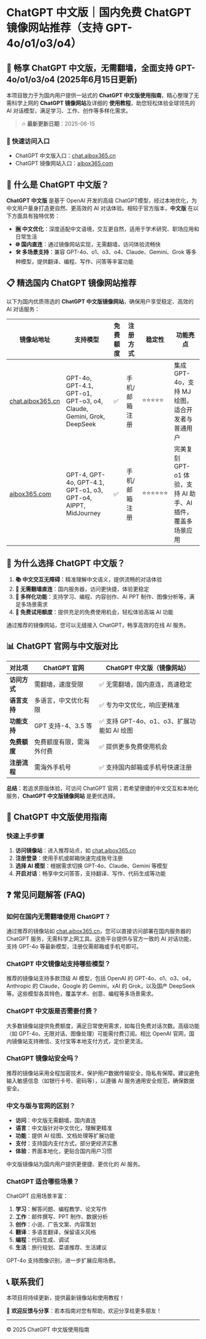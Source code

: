 # ChatGPT 中文版｜国内免费 ChatGPT 镜像网站推荐（支持 GPT-4o/o1/o3/o4）

## 📢 畅享 ChatGPT 中文版，无需翻墙，全面支持 GPT-4o/o1/o3/o4 (2025年6月15日更新)

本项目致力于为国内用户提供一站式的 **ChatGPT 中文版使用指南**，精心整理了无需科学上网的 **ChatGPT 镜像网站**及详细的 **使用教程**，助您轻松体验全球领先的 AI 对话模型，满足学习、工作、创作等多样化需求。

> 🔥 **最新更新日期**：2025-06-15

### 🚀 快速访问入口

- ChatGPT 中文版入口：[chat.aibox365.cn](https://chat.aibox365.cn)
- ChatGPT 镜像网站入口：[aibox365.com](https://aibox365.com)

## 🤔 什么是 ChatGPT 中文版？

**ChatGPT 中文版** 是基于 OpenAI 开发的高级 ChatGPT模型，经过本地优化，为中文用户量身打造更自然、更高效的 AI 对话体验。相较于官方版本，**中文版** 在以下方面具有独特优势：

- **🈚 中文优化**：深度适配中文语境，交互更自然，适用于学术研究、职场应用和日常生活
- **🌐 国内直连**：通过镜像网站实现，无需翻墙，访问体验流畅快
- **🛠️ 多场景支持**：兼容 GPT-4o、o1、o3、o4、Claude、Gemini、Grok 等多种模型，提供翻译、编程、写作、问答等丰富功能

## 📋 精选国内 ChatGPT 镜像网站推荐

以下为国内优质筛选的 **ChatGPT 中文版镜像网站**，确保用户享受稳定、高效的 AI 对话服务：

| 镜像站地址 | 支持模型 | 免费额度 | 注册方式 | 稳定性 | 功能亮点 |
|-------------|-------------|-------------|-------------|---------|-------------|
| [chat.aibox365.cn](https://chat.aibox365.cn) | GPT-4o, GPT-4.1, GPT-o1, GPT-o3, o4, Claude, Gemini, Grok, DeepSeek | ✅ | 手机/邮箱注册 | ⭐⭐⭐⭐⭐ | 集成 GPT-4o，支持 MJ 绘图，适合开发者与普通用户 |
| [aibox365.com](https://aibox365.com) | GPT-4, GPT-4o, GPT-4.1, GPT-o1, o3, GPT-o4, AIPPT, MidJourney | ✅ | 手机/邮箱注册 | ⭐⭐⭐⭐⭐⭐ | 完美复刻 GPT-o1 体验，支持 AI 助手、AI插件，覆盖多场景应用 |

## 🌟 为什么选择 ChatGPT 中文版？

1. **📚 中文交互无障碍**：精准理解中文语义，提供流畅的对话体验
2. **🚀 无需翻墙直连**：国内服务器，访问更快捷，体验更稳定
3. **🔧 多样化功能**：支持学习、编程、内容创作、AI PPT 制作、图像分析等，满足多场景需求
4. **💸 免费试用额度**：提供充足的免费使用机会，轻松体验高端 AI 功能

通过推荐的镜像网站，您可以无缝接入 ChatGPT，畅享高效的在线 AI 服务。

## 📊 **ChatGPT 官网与中文版对比**

| **对比项** | **ChatGPT 官网** | **ChatGPT 中文版（镜像网站）** |
|-------------|-------------|--------------------------------|
| **访问方式** | 需翻墙，速度受限 | ✅ 无需翻墙，国内直连，高速稳定 |
| **语言支持** | 多语言，中文优化有限 | ✅ 专为中文优化，响应更精准 |
| **功能支持** | GPT 支持-4、3.5 等 | ✅ 支持 GPT-4o、o1、o3、扩展功能如 AI 绘图 |
| **免费额度** | 免费额度有限，需海外付费 | ✅ 提供更多免费使用机会 |
| **注册流程** | 需海外手机号 | ✅ 支持国内邮箱或手机号快速注册 |

**总结**：若追求原版体验，可访问 ChatGPT 官网；若希望便捷的中文交互和本地化服务，**ChatGPT 中文版镜像网站** 是更优选择。

## 📝 ChatGPT 中文版使用指南

### **快速上手步骤**

1. **访问镜像站**：进入推荐站点，如 [chat.aibox365.cn](https://chat.aibox365.cn)
2. **注册登录**：使用手机或邮箱快速完成账号注册
3. **选择 AI 模型**：根据需求切换 GPT-4o、Claude、Gemini 等模型
4. **开启对话**：畅享中文问答答，支持翻译、写作、代码生成等功能

## ❓ 常见问题解答 (FAQ)

### **如何在国内无需翻墙使用 ChatGPT？**

通过推荐的镜像站如 [chat.aibox365.cn](https://chat.aibox365.cn)，您可以直接访问部署在国内服务器的 ChatGPT 服务，无需科学上网工具。这些平台提供与官方一致的 AI 对话功能，支持 GPT-4o 等最新模型，注册仅需邮箱或手机号即可。

### **ChatGPT 中文镜像站支持哪些模型？**

推荐的镜像站支持多款顶级 AI 模型，包括 OpenAI 的 GPT-4o、o1、o3、o4，Anthropic 的 Claude，Google 的 Gemini，xAI 的 Grok，以及国产 DeepSeek 等。这些模型各具特色，覆盖学术、创意、编程等多场景需求。

### **ChatGPT 中文版是否需要付费？**

大多数镜像站提供免费额度，满足日常使用需求，如每日免费对话次数。高级功能（如 GPT-4o、无限对话、图像处理）可能需付费订阅。相比 OpenAI 官网，国内镜像站支持微信、支付宝等本地支付方式，定价更灵活。

### **ChatGPT 镜像站安全吗？**

推荐的镜像站采用全程加密技术，保护用户数据传输安全，隐私有保障。建议避免输入敏感信息（如银行卡号、密码等），以遵循 AI 服务通用安全规范，确保数据安全。

### **中文与版与官网的区别？**

- **访问**：中文版无需翻墙，国内直连
- **语言**：中文版针对中文优化，理解更精准
- **功能**：提供 AI 绘图、文档处理等扩展功能
- **支付**：支持国内支付方式，部分更经济实惠
- **体验**：界面本地化，更贴合国内用户习惯

中文版镜像站为国内用户提供更便捷、更优化的 AI 服务。

### **ChatGPT 适合哪些场景？**

ChatGPT 应用场景丰富：
1. **学习**：解答问题、编程教学、论文写作
2. **工作**：邮件撰写、PPT 制作、数据分析
3. **创作**：小说、广告文案、内容策划
4. **翻译**：多语言翻译，保留语义风格
5. **编程**：代码生成、调试
6. **生活**：旅行规划、菜谱推荐、生活建议

GPT-4o 支持图像识别，进一步扩展应用场景。

## 📞 联系我们

本项目将持续更新，提供最新镜像站和使用教程！

🌟 **欢迎反馈与分享**：若本指南对您有帮助，欢迎分享给更多朋友！

---

© 2025 ChatGPT 中文版使用指南
